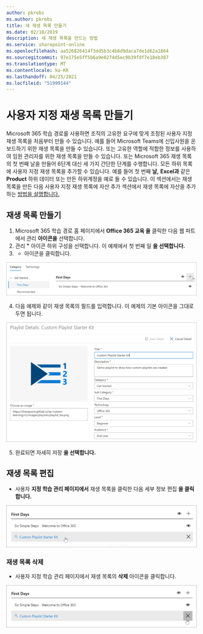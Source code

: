 ```yaml
---
author: pkrebs
ms.author: pkrebs
title: 새 재생 목록 만들기
ms.date: 02/18/2019
description: 새 재생 목록을 만드는 방법
ms.service: sharepoint-online
ms.openlocfilehash: aa526826414f3dd5b3c4b8d9daca7de1d62a1864
ms.sourcegitcommit: 97e175e5ff5b6a9e0274d5ec9b39fdf7e18eb387
ms.translationtype: MT
ms.contentlocale: ko-KR
ms.lasthandoff: 04/25/2021
ms.locfileid: "51999144"
---
```

# <a name="create-a-custom-playlist"></a>사용자 지정 재생 목록 만들기

Microsoft 365 학습 경로를 사용하면 조직의 고유한 요구에 맞게 조정된 사용자 지정 재생 목록을 처음부터 만들 수 있습니다. 예를 들어 Microsoft Teams에 신입사원을 온보드하기 위한 재생 목록을 만들 수 있습니다. 또는 고유한 역할에 적합한 정보를 사용하여 임원 관리자를 위한 재생 목록을 만들 수 있습니다. 또는 Microsoft 365 재생 목록의 첫 번째 날을 만들어 6단계 대신 세 가지 간단한 단계를 수행합니다. 모든 하위 목록에 사용자 지정 재생 목록을 추가할 수 있습니다. 예를 들어 첫 번째 **날,** **Excel과** 같은 **Product** 하위 데이터 또는 만든 하위계정을 예로 들 수 있습니다. 이 섹션에서는 재생 목록을 만든 다음 사용자 지정 재생 목록에 자산 추가 섹션에서 재생 목록에 자산을 추가하는 [방법을 설명합니다.](custom_addassets.md)

## <a name="create-a-playlist"></a>재생 목록 만들기 

1. Microsoft 365 학습 경로  홈 페이지에서 **Office 365 교육 을** 클릭한 다음 웹 파트에서 관리 **아이콘을** 선택합니다. 
2. 관리 **"** 아이콘 하위 구성을 선택합니다. 이 예제에서 첫 번째 일 **을 선택합니다.**  
3. + 아이콘을 클릭합니다.  

![cg-newplaylistbtn.png](media/cg-newplaylistbtn.png)

4.  다음 예제와 같이 재생 목록의 필드를 입력합니다. 이 예제의 기본 아이콘을 그대로 두면 됩니다. 

![cg-newplaylistdetails.png](media/cg-newplaylistdetails.png)

5.  완료되면 자세히 저장 **을 선택합니다.** 

## <a name="edit-a-playlist"></a>재생 목록 편집

- 사용자 **지정 학습 관리 페이지에서** 재생 목록을 클릭한 다음 세부 정보 편집 **을 클릭합니다.**  

![cg-editplaylist.png](media/cg-editplaylist.png)

### <a name="delete-a-playlist"></a>재생 목록 삭제

- 사용자 지정 학습 관리 페이지에서 재생 목록의 **삭제** 아이콘을 클릭합니다.  

![cg-deleteplaylist.png](media/cg-deleteplaylist.png)
